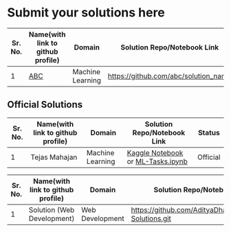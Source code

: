 # Submit your solutions here

Sr. No. | Name(with link to github profile) | Domain                 | Solution Repo/Notebook Link           | Status
--------|-----------------------------------|------------------------|---------------------------------------|------------
1       | [ABC](https://github.com/abc)     | Machine Learning       | https://github.com/abc/solution_name  | Ongoing


## Official Solutions

Sr. No. | Name(with link to github profile) | Domain                 | Solution Repo/Notebook Link           | Status
--------|-----------------------------------|------------------------|---------------------------------------|------------
1       | Tejas Mahajan                     | Machine Learning       | [Kaggle Notebook](https://www.kaggle.com/code/tejas242/datacorp-sol) or [ML-Tasks.ipynb](official-solutions/ML.ipynb)  | Official


Sr. No. | Name(with link to github profile) | Domain                 | Solution Repo/Notebook Link           | Status
--------|-----------------------------------|------------------------|---------------------------------------|------------
1       | Solution (Web Development)        | Web Development        | https://github.com/AdityaDhanure/October-Solutions.git | Done
